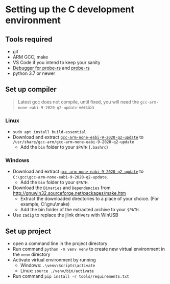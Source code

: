 Setting up the C development environment
========================================

Tools required
--------------

 - git
 - ARM GCC, make
 - VS Code if you intend to keep your sanity
 - [Debugger for probe-rs](https://marketplace.visualstudio.com/items?itemName=probe-rs.probe-rs-debugger) and [probe-rs](https://probe.rs)
 - python 3.7 or newer

Set up compiler
---------------

> Latest gcc does not compile, until fixed, you will need the `gcc-arm-none-eabi-9-2020-q2-update` version

### Linux

- `sudo apt install build-essential`
- Download and extract [`gcc-arm-none-eabi-9-2020-q2-update`](https://developer.arm.com/downloads/-/gnu-rm) to `/usr/share/gcc-arm/gcc-arm-none-eabi-9-2020-q2-update`
  - Add the `bin` folder to your `$PATH` (`.bashrc`)

### Windows

- Download and extract [`gcc-arm-none-eabi-9-2020-q2-update`](https://developer.arm.com/downloads/-/gnu-rm) to `C:\gcc\gcc-arm-none-eabi-9-2020-q2-update`.
  - Add the `bin` folder to your `$PATH`.
- Download the `Binaries` and `Dependencies` from http://gnuwin32.sourceforge.net/packages/make.htm
  - Extract the downloaded directories to a place of your choice. (For example, C:\gnu\make)
  - Add the bin folder of the extracted archive to your `$PATH`.
- Use `zadig` to replace the jlink drivers with WinUSB

Set up project
--------------

 - open a command line in the project directory
 - Run command `python -m venv venv` to create new virtual environment in the `venv` directory
 - Activate virtual environment by running
   - Windows: `.\venv\Scripts\activate`
   - Linux: `source ./venv/bin/activate`
 - Run command `pip install -r tools/requirements.txt`
